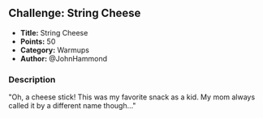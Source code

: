 ## Challenge: String Cheese

- **Title:** String Cheese
- **Points:** 50
- **Category:** Warmups
- **Author:** @JohnHammond

### Description

"Oh, a cheese stick! This was my favorite snack as a kid. My mom always called it by a different name though..."